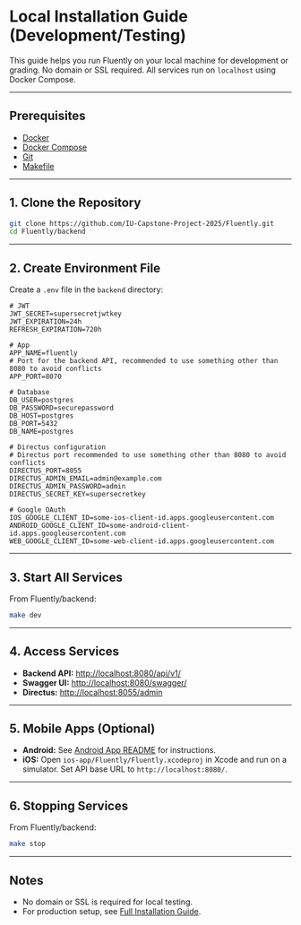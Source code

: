 # Local Installation Guide (Development/Testing)

This guide helps you run Fluently on your local machine for development or grading. No domain or SSL required. All services run on `localhost` using Docker Compose.

---

## Prerequisites
- [Docker](https://docs.docker.com/get-docker/)
- [Docker Compose](https://docs.docker.com/compose/install/)
- [Git](https://git-scm.com/)
- [Makefile](https://c-cpp-notes.vercel.app/docs/c/makefile)

---

## 1. Clone the Repository
```bash
git clone https://github.com/IU-Capstone-Project-2025/Fluently.git
cd Fluently/backend
```

---

## 2. Create Environment File
Create a `.env` file in the `backend` directory:
```env
# JWT
JWT_SECRET=supersecretjwtkey
JWT_EXPIRATION=24h
REFRESH_EXPIRATION=720h

# App
APP_NAME=fluently
# Port for the backend API, recommended to use something other than 8080 to avoid conflicts
APP_PORT=8070 

# Database
DB_USER=postgres
DB_PASSWORD=securepassword
DB_HOST=postgres
DB_PORT=5432
DB_NAME=postgres

# Directus configuration
# Directus port recommended to use something other than 8080 to avoid conflicts
DIRECTUS_PORT=8055
DIRECTUS_ADMIN_EMAIL=admin@example.com
DIRECTUS_ADMIN_PASSWORD=admin
DIRECTUS_SECRET_KEY=supersecretkey

# Google OAuth
IOS_GOOGLE_CLIENT_ID=some-ios-client-id.apps.googleusercontent.com
ANDROID_GOOGLE_CLIENT_ID=some-android-client-id.apps.googleusercontent.com
WEB_GOOGLE_CLIENT_ID=some-web-client-id.apps.googleusercontent.com
```

---

## 3. Start All Services
From Fluently/backend:
```bash
make dev
```

---

## 4. Access Services
- **Backend API:** [http://localhost:8080/api/v1/](http://localhost:8080/api/v1/)
- **Swagger UI:** [http://localhost:8080/swagger/](http://localhost:8080/swagger/)
- **Directus:** [http://localhost:8055/admin](http://localhost:8055/)

---

## 5. Mobile Apps (Optional)
- **Android:** See [Android App README](android-app/README.md) for instructions.
- **iOS:** Open `ios-app/Fluently/Fluently.xcodeproj` in Xcode and run on a simulator. Set API base URL to `http://localhost:8080/`.

---

## 6. Stopping Services
From Fluently/backend:
```bash
make stop
```

---

## Notes
- No domain or SSL is required for local testing.
- For production setup, see [Full Installation Guide](Install_Full.md).
